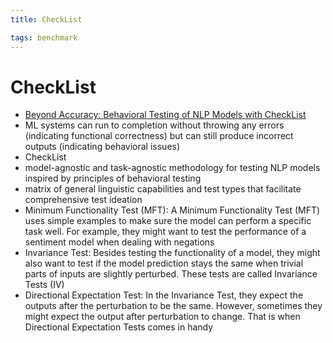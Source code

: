 ```yaml
---
title: CheckList

tags: benchmark
---
```


# CheckList
- [Beyond Accuracy: Behavioral Testing of NLP Models with CheckList](https://arxiv.org/abs/2005.04118)
- ML systems can run to completion without throwing any errors (indicating functional correctness) but can still produce incorrect outputs (indicating behavioral issues)
- CheckList
- model-agnostic and task-agnostic methodology for testing NLP models inspired by principles of behavioral testing
- matrix of general linguistic capabilities and test types that facilitate comprehensive test ideation
- Minimum Functionality Test (MFT): A Minimum Functionality Test (MFT) uses simple examples to make sure the model can perform a specific task well. For example, they might want to test the performance of a sentiment model when dealing with negations
- Invariance Test: Besides testing the functionality of a model, they might also want to test if the model prediction stays the same when trivial parts of inputs are slightly perturbed. These tests are called Invariance Tests (IV)
- Directional Expectation Test: In the Invariance Test, they expect the outputs after the perturbation to be the same. However, sometimes they might expect the output after perturbation to change. That is when Directional Expectation Tests comes in handy















